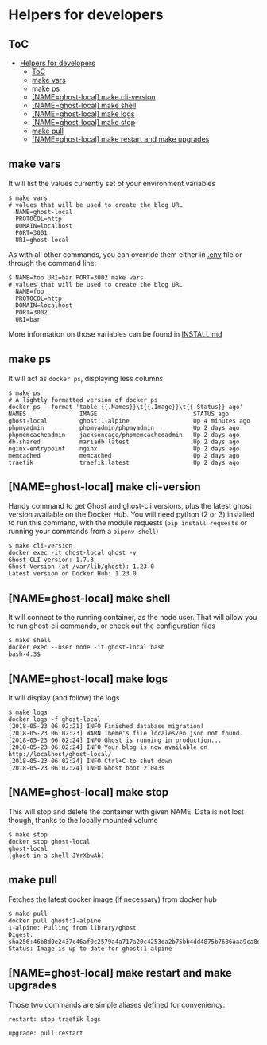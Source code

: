 Helpers for developers
==

ToC
--

<!-- TOC -->

- [Helpers for developers](#helpers-for-developers)
    - [ToC](#toc)
    - [make vars](#make-vars)
    - [make ps](#make-ps)
    - [[NAME=ghost-local] make cli-version](#nameghost-local-make-cli-version)
    - [[NAME=ghost-local] make shell](#nameghost-local-make-shell)
    - [[NAME=ghost-local] make logs](#nameghost-local-make-logs)
    - [[NAME=ghost-local] make stop](#nameghost-local-make-stop)
    - [make pull](#make-pull)
    - [[NAME=ghost-local] make restart and make upgrades](#nameghost-local-make-restart-and-make-upgrades)

<!-- /TOC -->


## make vars

It will list the values currently set of your environment variables

    $ make vars
    # values that will be used to create the blog URL
      NAME=ghost-local
      PROTOCOL=http
      DOMAIN=localhost
      PORT=3001
      URI=ghost-local

As with all other commands, you can override them either in [.env](./.env) file or through the command line:

    $ NAME=foo URI=bar PORT=3002 make vars
    # values that will be used to create the blog URL
      NAME=foo
      PROTOCOL=http
      DOMAIN=localhost
      PORT=3002
      URI=bar

More information on those variables can be found in [INSTALL.md](./docs/INSTALL.md#default-configuration)

## make ps

It will act as `docker ps`, displaying less columns

    $ make ps
    # A lightly formatted version of docker ps
    docker ps --format 'table {{.Names}}\t{{.Image}}\t{{.Status}} ago'
    NAMES               IMAGE                           STATUS ago
    ghost-local         ghost:1-alpine                  Up 4 minutes ago
    phpmyadmin          phpmyadmin/phpmyadmin           Up 2 days ago
    phpmemcacheadmin    jacksoncage/phpmemcachedadmin   Up 2 days ago
    db-shared           mariadb:latest                  Up 2 days ago
    nginx-entrypoint    nginx                           Up 2 days ago
    memcached           memcached                       Up 2 days ago
    traefik             traefik:latest                  Up 2 days ago

## [NAME=ghost-local] make cli-version

Handy command to get Ghost and ghost-cli versions, plus the latest ghost version available on the Docker Hub. You will need python (2 or 3) installed to run this command, with the module requests (`pip install requests` or running your commands from a `pipenv shell`)

    $ make cli-version
    docker exec -it ghost-local ghost -v
    Ghost-CLI version: 1.7.3
    Ghost Version (at /var/lib/ghost): 1.23.0
    Latest version on Docker Hub: 1.23.0

## [NAME=ghost-local] make shell

It will connect to the running container, as the node user. That will allow you to run ghost-cli commands, or check out the configuration files

    $ make shell
    docker exec --user node -it ghost-local bash
    bash-4.3$

## [NAME=ghost-local] make logs

It will display (and follow) the logs

    $ make logs
    docker logs -f ghost-local
    [2018-05-23 06:02:21] INFO Finished database migration!
    [2018-05-23 06:02:23] WARN Theme's file locales/en.json not found.
    [2018-05-23 06:02:24] INFO Ghost is running in production...
    [2018-05-23 06:02:24] INFO Your blog is now available on http://localhost/ghost-local/
    [2018-05-23 06:02:24] INFO Ctrl+C to shut down
    [2018-05-23 06:02:24] INFO Ghost boot 2.043s

## [NAME=ghost-local] make stop

This will stop and delete the container with given NAME. Data is not lost though, thanks to the locally mounted volume

    $ make stop
    docker stop ghost-local
    ghost-local
    (ghost-in-a-shell-JYrXbwAb)

## make pull

Fetches the latest docker image (if necessary) from docker hub

    $ make pull
    docker pull ghost:1-alpine
    1-alpine: Pulling from library/ghost
    Digest: sha256:46b8d0e2437c46af0c2579a4a717a20c4253da2b75bb4dd4875b7686aaa9ca8d
    Status: Image is up to date for ghost:1-alpine

## [NAME=ghost-local] make restart and make upgrades

Those two commands are simple aliases defined for conveniency:

    restart: stop traefik logs

    upgrade: pull restart
